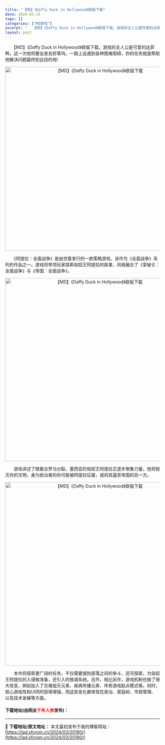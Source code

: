 ```yaml
---
title: "【MD】《Daffy Duck in Hollywood》欧版下载"
date: 2024-03-25
tags: []
categories: ["MD游戏"]
excerpt: "　　【MD】《Daffy Duck in Hollywood》欧版下载，游戏的主人公是可爱的达菲鸭，这一次他将要出发去好莱坞。一路上会遇到各种困难阻碍，你的任务就是帮助他解决问题最终到达目的地! 　　《阿提拉：全面战争》是由世嘉发行的一款策略游戏，该作为《全面战争》系列的作品之一。游戏将带领玩家探索&hellip;"
layout: post
---
```


 <p>　　【MD】《Daffy Duck in Hollywood》欧版下载，游戏的主人公是可爱的达菲鸭，这一次他将要出发去好莱坞。一路上会遇到各种困难阻碍，你的任务就是帮助他解决问题最终到达目的地!</p> <p align="center"><img align="" border="0" src="https://lad.sfcrom.cn/wp-content/uploads/2024/03/20240325_66010832efa45.png" width="598" alt="【MD】《Daffy Duck in Hollywood》欧版下载" /></p> <p>　　《阿提拉：全面战争》是由世嘉发行的一款策略游戏，该作为《全面战争》系列的作品之一。游戏将带领玩家探索匈奴王阿提拉的故事，风格融合了《拿破仑：全面战争》与《帝国：全面战争》。</p> <p align="center"><img align="" border="0" src="https://lad.sfcrom.cn/wp-content/uploads/2024/03/20240325_66010833a5a51.png" width="595" alt="【MD】《Daffy Duck in Hollywood》欧版下载" /></p> <p>　　游戏讲述了随着古罗马分裂，塞西亚的匈奴王阿提拉正逐步聚集力量，他将毁灭你的文明，身为统治者的你可能被阿提拉征服，或将其逼至帝国的另一方。</p> <p align="center"><img align="" border="0" src="https://lad.sfcrom.cn/wp-content/uploads/2024/03/20240325_660108345ff35.png" width="596" alt="【MD】《Daffy Duck in Hollywood》欧版下载" /></p> <p>　　本作将探索更广阔的任务，不仅需要提防部落之间的争斗，还可探索，为匈奴王阿提拉的入侵做准备，还引入的族谱系统。另外，相比前作，游戏机制也做了很大改变，例如加入了灾难毁灭元素、疾病传播元素、传奇游戏起点模式等。同时，核心游戏性和UI同时获得增强，而这些变化都体现在政治、家庭树、市政管理、以及技术发展等方面。</p> <p><h4>下载地址(由网友<font color="red">千年人参</font>发布)：</h4></p> 

---
📖 **下载地址/原文地址：** 本文最初发布于我的博客网站：[https://lad.sfcrom.cn/2024/03/20190/](https://lad.sfcrom.cn/2024/03/20190/)
